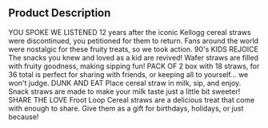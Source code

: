 ## **Product Description**

YOU SPOKE WE LISTENED 12 years after the iconic Kellogg cereal straws were discontinued, you petitioned for them to return. Fans around the world were nostalgic for these fruity treats, so we took action. 90's KIDS REJOICE The snacks you knew and loved as a kid are revived! Wafer straws are filled with fruity goodness, making sipping fun! PACK OF 2 box with 18 straws, for 36 total is perfect for sharing with friends, or keeping all to yourself... we won't judge. DUNK AND EAT Place cereal straw in milk, sip, and enjoy. Snack straws are made to make your milk taste just a little bit sweeter! SHARE THE LOVE Froot Loop Cereal straws are a delicious treat that come with enough to share. Give them as a gift for birthdays, holidays, or just because!
